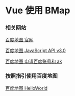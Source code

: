# Vue 使用 BMap

### 相关网站

[百度地图 官网](http://lbsyun.baidu.com/)

[百度地图 JavaScript API v3.0](http://lbsyun.baidu.com/index.php?title=jspopular3.0)

[百度地图 申请百度账号和 ak](http://lbsyun.baidu.com/apiconsole/key)

### 按照指引使用百度地图

[百度地图 HelloWorld](http://lbsyun.baidu.com/index.php?title=jspopular3.0/guide/helloworld)
